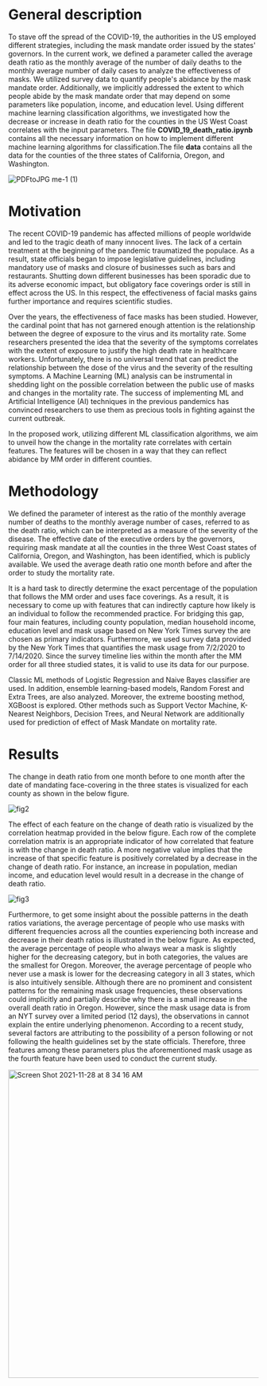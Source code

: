 # General description

To stave off the spread of the COVID-19, the authorities in the US employed different strategies, including the mask mandate order issued by the states' governors. In the current work, we defined a parameter called the average death ratio as the monthly average of the number of daily deaths to the monthly average number of daily cases to analyze the effectiveness of masks. We utilized survey data to quantify people's abidance by the mask mandate order. Additionally, we implicitly addressed the extent to which people abide by the mask mandate order that may depend on some parameters like population, income, and education level. Using different machine learning classification algorithms, we investigated how the decrease or increase in death ratio for the counties in the US West Coast correlates with the input parameters. The file **COVID_19_death_ratio.ipynb** contains all the necessary information on how to implement different machine learning algorithms for classification.The file **data** contains all the data for the counties of the three states of California, Oregon, and Washington.

![PDFtoJPG me-1 (1)](https://user-images.githubusercontent.com/60017299/143766094-dcbf4414-e6e6-4f4a-bf4e-f8c5e9671237.jpg)

# Motivation
The recent COVID-19 pandemic has affected millions of people worldwide and led to the tragic death of many innocent lives. The lack of a certain treatment at the beginning of the pandemic traumatized the populace. As a result, state officials began to impose legislative guidelines, including mandatory use of masks and closure of businesses such as bars and restaurants. Shutting down different businesses has been sporadic due to its adverse economic impact, but obligatory face coverings order is still in effect across the US. In this respect, the effectiveness of facial masks gains further importance and requires scientific studies.

Over the years, the effectiveness of face masks has been studied. However, the cardinal point that has not garnered enough attention is the relationship between the degree of exposure to the virus and its mortality rate. Some researchers presented the idea that the severity of the symptoms correlates with the extent of exposure to justify the high death rate in healthcare workers. Unfortunately, there is no universal trend that can predict the relationship between the dose of the virus and the severity of the resulting symptoms. A Machine Learning (ML) analysis can be instrumental in shedding light on the possible correlation between the public use of masks and changes in the mortality rate. The success of implementing ML and Artificial Intelligence (AI) techniques in the previous pandemics has convinced researchers to use them as precious tools in fighting against the current outbreak.

In the proposed work, utilizing different ML classification algorithms, we aim to unveil how the change in the mortality rate correlates with certain features. The features will be chosen in a way that they can reflect abidance by MM order in different counties.

# Methodology

We defined the parameter of interest as the ratio of the monthly average number of deaths to the monthly average number of cases, referred to as the death ratio, which can be interpreted as a measure of the severity of the disease.
The effective date of the executive orders by the governors, requiring mask mandate at all the counties in the three West Coast states of California, Oregon, and Washington, has been identified, which is publicly available. We used the average death ratio one month before and after the order to study the mortality rate.

It is a hard task to directly determine the exact percentage of the population that follows the MM order and uses face coverings. As a result, it is necessary to come up with features that can indirectly capture how likely is an individual to follow the recommended practice. For bridging this gap, four main features, including county population, median household income, education level and mask usage based on New York Times survey the are chosen as primary indicators. Furthermore, we used survey data provided by the New York Times that quantifies the mask usage from 7/2/2020 to 7/14/2020. Since the survey timeline lies within the month after the MM order for all three studied states, it is valid to use its data for our purpose.

Classic ML methods of Logistic Regression and Naive Bayes classifier are used. In addition, ensemble learning-based models, Random Forest and Extra Trees, are also analyzed. Moreover, the extreme boosting method, XGBoost is explored. Other methods such as Support Vector Machine, K-Nearest Neighbors, Decision Trees, and Neural Network are additionally used for prediction of effect of Mask Mandate on mortality rate.

# Results

The change in death ratio from one month before to one month after the date of mandating face-covering in the three states is visualized for each county as shown in the below figure.

![fig2](https://user-images.githubusercontent.com/60017299/143769413-d032e425-4192-418d-aaf4-8bf8c47ef4d7.png)

The effect of each feature on the change of death ratio is visualized by the correlation heatmap provided in the below figure. Each row of the complete correlation matrix is an appropriate indicator of how correlated that feature is with the change in death ratio. A more negative value implies that the increase of that specific feature is positively correlated by a decrease in the change of death ratio. For instance,  an increase in population, median income, and education level would result in a decrease in the change of death ratio.

![fig3](https://user-images.githubusercontent.com/60017299/143769811-c4595b0c-f091-43b1-a565-21aa3b70cc92.png)

Furthermore, to get some insight about the possible patterns in the death ratios variations, the average percentage of people who use masks with different frequencies across all the counties experiencing both increase and decrease in their death ratios is illustrated in the below figure. As expected, the average percentage of people who always wear a mask is slightly higher for the decreasing category, but in both categories, the values are the smallest for Oregon. Moreover, the average percentage of people who never use a mask is lower for the decreasing category in all 3 states, which is also intuitively sensible. Although there are no prominent and consistent patterns for the remaining mask usage frequencies, these observations could implicitly and partially describe why there is a small increase in the overall death ratio in Oregon. However, since the mask usage data is from an NYT survey over a limited period (12 days), the observations in  cannot explain the entire underlying phenomenon. According to a recent study, several factors are attributing to the possibility of a person following or not following the health guidelines set by the state officials. Therefore, three features among these parameters plus the aforementioned mask usage as the fourth feature have been used to conduct the current study.

<img width="619" alt="Screen Shot 2021-11-28 at 8 34 16 AM" src="https://user-images.githubusercontent.com/60017299/143770087-e464441a-6355-442c-802e-5baf6835a929.png">




